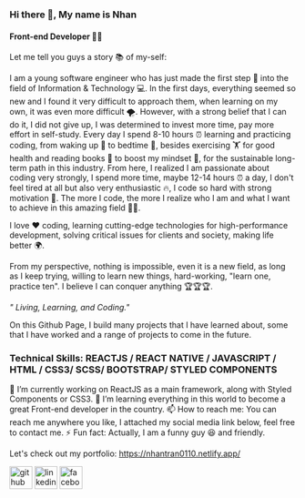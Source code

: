 ### Hi there 👋, My name is Nhan 
#### Front-end Developer 🧑‍💻

Let me tell you guys a story 📚 of my-self:

I am a young software engineer who has just made the first step 🐾 into the field of Information & Technology 💻. In the first days, everything seemed so new and I found it very difficult to approach them, when learning on my own, it was even more difficult 🌪. However, with a strong belief that I can do it, I did not give up, I was determined to invest more time, pay more effort in self-study. Every day I spend 8-10 hours ⏰ learning and practicing coding, from waking up 🌄 to bedtime 🌃, besides exercising 🏋️ for good health and reading books 📖 to boost my mindset 🧠, for the sustainable long-term path in this industry. From here, I realized I am passionate about coding very strongly, I spend more time, maybe 12-14 hours ⏰ a day, I don't feel tired at all but also very enthusiastic 🔥, I code so hard with strong motivation 💯. The more I code, the more I realize who I am and what I want to achieve in this amazing field 💪💪.

I love ❤️ coding, learning cutting-edge technologies for high-performance development, solving critical issues for clients and society, making life better 🌍.

From my perspective, nothing is impossible, even it is a new field, as long as I keep trying, willing to learn new things, hard-working, "learn one, practice ten". I believe I can conquer anything 🏆🏆🏆.

*" Living, Learning, and Coding."*

On this Github Page, I build many projects that I have learned about, some that I have worked and a range of projects to come in the future.

### Technical Skills: REACTJS / REACT NATIVE / JAVASCRIPT / HTML / CSS3/ SCSS/ BOOTSTRAP/ STYLED COMPONENTS

🔭 I’m currently working on ReactJS as a main framework, along with Styled Components or CSS3.
🌱 I’m learning everything in this world to become a great Front-end developer in the country.
📫 How to reach me: You can reach me anywhere you like, I attached my social media link below, feel free to contact me. 
⚡ Fun fact: Actually, I am a funny guy 😆 and friendly.

Let's check out my portfolio: https://nhantran0110.netlify.app/

[<img src="https://img.icons8.com/ios-filled/50/ffffff/github.png" alt='github' height='40'>](https://github.com/https://github.com/Fightlite)  [<img src="https://img.icons8.com/ios-filled/50/ffffff/linkedin.png" alt='linkedin' height='40'>](https://www.linkedin.com/in/https://www.linkedin.com/in/tran-trong-nhan-b4a662132//)  [<img src="https://img.icons8.com/ios-filled/50/ffffff/facebook-new.png" alt='facebook' height='40'>](https://www.facebook.com/https://www.facebook.com/kimkibin09/)

